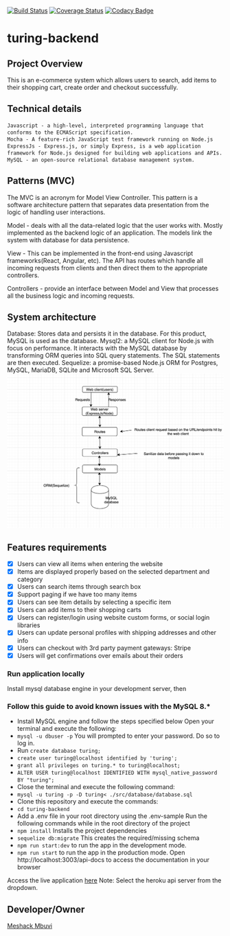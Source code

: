 [![Build Status](https://travis-ci.com/meshack-mbuvi/turing-backend.svg?token=gzS9GtKGFgPZxft9xEg3&branch=develop)](https://travis-ci.com/meshack-mbuvi/turing-backend)
[![Coverage Status](https://coveralls.io/repos/github/meshack-mbuvi/turing-backend/badge.svg?branch=develop)](https://coveralls.io/github/meshack-mbuvi/turing-backend?branch=develop)
[![Codacy Badge](https://api.codacy.com/project/badge/Grade/a4714885a106475f9c195455786cb0dc)](https://www.codacy.com/app/meshack-mbuvi/turing-backend?utm_source=github.com&amp;utm_medium=referral&amp;utm_content=meshack-mbuvi/turing-backend&amp;utm_campaign=Badge_Grade)

# turing-backend
## Project Overview
This is an e-commerce system which allows users to search, add items to their shopping cart, create order and checkout successfully.

## Technical details
```
Javascript - a high-level, interpreted programming language that conforms to the ECMAScript specification.
Mocha - A feature-rich JavaScript test framework running on Node.js
ExpressJs - Express.js, or simply Express, is a web application framework for Node.js designed for building web applications and APIs.
MySQL - an open-source relational database management system.
```

## Patterns (MVC)
The MVC is an acronym for Model View Controller. This pattern is a software architecture pattern that separates data presentation from the logic of handling user interactions.

Model - deals with all the data-related logic that the user works with. Mostly implemented as the backend logic of an application. The models link the system with database for data persistence.

View - This can be implemented in the front-end using Javascript frameworks(React, Angular, etc). The API has routes which handle all incoming requests from clients and then direct them to the appropriate controllers.

Controllers - provide an interface between Model and View that processes all the business logic and incoming requests.

## System architecture
Database:  Stores data and persists it in the database. For this product, MySQL is used as the database.
Mysql2: a MySQL client for Node.js with focus on performance. It  interacts with the MySQL database by transforming ORM queries into SQL query statements. The SQL statements are then executed.
Sequelize:  a promise-based Node.js ORM for Postgres, MySQL, MariaDB, SQLite and Microsoft SQL Server.
![Diagram](https://github.com/meshack-mbuvi/turing-backend/blob/develop/Screenshot%202019-06-27%20at%2019.44.30.png)

## Features requirements
- [x] Users can view all items when entering the website
- [x] Items are displayed properly based on the selected department and category
- [x] Users can search items through search box
- [x] Support paging if we have too many items
- [x] Users can see item details by selecting a specific item
- [x] Users can add items to their shopping carts
- [x] Users can register/login using website custom forms, or social login libraries
- [x] Users can update personal profiles with shipping addresses and other info
- [x] Users can checkout with 3rd party payment gateways: Stripe
- [x] Users will get confirmations over emails about their orders

### Run application locally

Install mysql database engine in your development server, then

### Follow this guide to avoid known issues with the MySQL 8.*
- Install MySQL engine and follow the steps specified below
Open your terminal and execute the following:
- `mysql -u dbuser -p`
You will prompted to enter your password. Do so to log in.
- Run `create database turing;`
- `create user turing@localhost identified by 'turing';`
- `grant all privileges on turing.* to turing@localhost;`
- `ALTER USER turing@localhost IDENTIFIED WITH mysql_native_password BY "turing";`
- Close the terminal and execute the following command:
- `mysql -u turing -p -D turing< ./src/database/database.sql`
- Clone this repository and execute the commands:
- `cd turing-backend`
- Add a .env file in your root directory using the .env-sample
Run the following commands while in the root directory of the project
- `npm install` Installs the project dependencies
- `sequelize db:migrate` This creates the required/missing schema
- `npm run start:dev` to run the app in the development mode.
- `npm run start` to run the app in the production mode.
  Open http://localhost:3003/api-docs to access the documentation in your browser

Access the live application [here](https://turing-api-endpoints.herokuapp.com/api-docs)
Note: Select the heroku api server from the dropdown.
## Developer/Owner
[Meshack Mbuvi](https://github.com/meshack-mbuvi)
